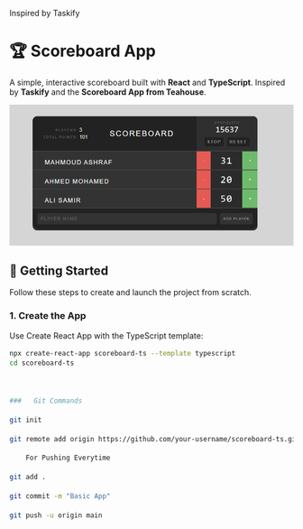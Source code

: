 




Inspired by Taskify


# 🏆 Scoreboard App

A simple, interactive scoreboard built with **React** and **TypeScript**. Inspired by **Taskify** and the **Scoreboard App from Teahouse**.

![App Preview](public/appScreen.png)



## 🚀 Getting Started

Follow these steps to create and launch the project from scratch.

### 1. Create the App

Use Create React App with the TypeScript template:

```bash
npx create-react-app scoreboard-ts --template typescript
cd scoreboard-ts



###   Git Commands

git init

git remote add origin https://github.com/your-username/scoreboard-ts.git

    For Pushing Everytime

git add .

git commit -m "Basic App"

git push -u origin main

